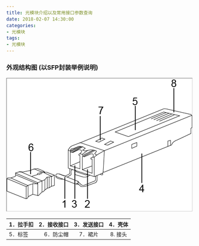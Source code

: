 ```yaml
---
title: 光模块介绍以及常用接口参数查询
date: 2018-02-07 14:30:00
categories:
- 光模块
tags:
- 光模块
---
```


### 外观结构图 (以SFP封装举例说明)  
![光模块结构图](/images/2018020701.png)  

| 1．拉手扣        | 2．接收接口    |  3．发送接口  |  4．壳体 |
| -------         | -----:        | :----:       |  :----: |
|5．标签         |6．防尘帽        |7．裙片     |8. 接头 |
